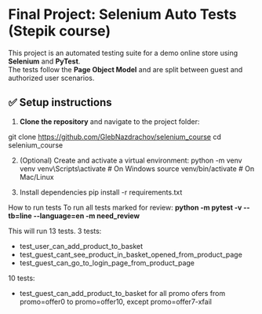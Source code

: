 # Final Project: Selenium Auto Tests (Stepik course)

This project is an automated testing suite for a demo online store using **Selenium** and **PyTest**.  
The tests follow the **Page Object Model** and are split between guest and authorized user scenarios.

## ✅ Setup instructions

1. **Clone the repository** and navigate to the project folder:
   
git clone https://github.com/GlebNazdrachov/selenium_course
cd selenium_course

2. (Optional) Create and activate a virtual environment:
python -m venv venv
venv\Scripts\activate      # On Windows
source venv/bin/activate   # On Mac/Linux

3. Install dependencies
pip install -r requirements.txt

How to run tests
To run all tests marked for review:
**python -m pytest -v --tb=line --language=en -m need_review**

This will run 13 tests.
3 tests:
-  test_user_can_add_product_to_basket
-  test_guest_cant_see_product_in_basket_opened_from_product_page
-  test_guest_can_go_to_login_page_from_product_page

10 tests: 
- test_guest_can_add_product_to_basket for all promo ofers from promo=offer0 to promo=offer10, except promo=offer7-xfail
